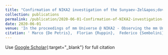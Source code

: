 ```yaml
---
title: "Confirmation of NIKA2 investigation of the Sunyaev-Zel&apos;dovich effect by using synthetic clusters of galaxies"
collection: publications
permalink: /publication/2020-06-01-Confirmation-of-NIKA2-investigation-of-the-Sunyaev-Zeldovich-effect-by-using-synthetic-clusters-of-galaxies
date: 2020-06-01
venue: 'In the proceedings of mm Universe @ NIKA2 - Observing the mm Universe with the NIKA2 Camera'
citation: ' Marco {De Petris},  Florian {Ruppin},  Federico {Sembolini},  Rem{\&apos;\i} {Adam},  Anna {Baldi},  Giammarco {Cialone},  Barbara {Comis},  Federico {De Luca},  Giulia {Gianfagna},  Florian {K{\&apos;e}ruzor{\&apos;e}},  Juan {Mac{\&apos;\i}as-P{\&apos;e}rez},  Fr{\&apos;e}d{\&apos;e}ric {Mayet},  Laurence {Perotto},  Gustavo {Yepes}, &quot;Confirmation of NIKA2 investigation of the Sunyaev-Zel&amp;apos;dovich effect by using synthetic clusters of galaxies.&quot; In the proceedings of mm Universe @ NIKA2 - Observing the mm Universe with the NIKA2 Camera, 2020.'
---
```

Use [Google Scholar](https://scholar.google.com/scholar?q=Confirmation+of+NIKA2+investigation+of+the+Sunyaev+Zel&#x27;dovich+effect+by+using+synthetic+clusters+of+galaxies){:target="_blank"} for full citation